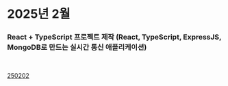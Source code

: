 # 2025년 2월

### React + TypeScript 프로젝트 제작 (React, TypeScript, ExpressJS, MongoDB로 만드는 실시간 통신 애플리케이션)

<br />

[250202](/DateLink/2025-02/250202.md)

<!-- [250203](/DateLink/2025-02/250203.md)

[250205](/DateLink/2025-02/250205.md)

[250206](/DateLink/2025-02/250206.md)

[250207](/DateLink/2025-02/250207.md)

[250208](/DateLink/2025-02/250208.md)

[250209](/DateLink/2025-02/250209.md)

[250210](/DateLink/2025-02/250210.md)

[250212](/DateLink/2025-02/250212.md)

[250213](/DateLink/2025-02/250213.md)

[250214](/DateLink/2025-02/250214.md)

[250215](/DateLink/2025-02/250215.md)

[250216](/DateLink/2025-02/250216.md)

[250217](/DateLink/2025-02/250217.md)

[250219](/DateLink/2025-02/250219.md)

[250220](/DateLink/2025-02/250220.md)

[250221](/DateLink/2025-02/250221.md)

[250222](/DateLink/2025-02/250222.md)

[250223](/DateLink/2025-02/250223.md)

[250224](/DateLink/2025-02/250224.md)

[250226](/DateLink/2025-02/250226.md)

[250227](/DateLink/2025-02/250227.md)

[250228](/DateLink/2025-02/250228.md)

[250230](/DateLink/2025-02/250230.md)

[250231](/DateLink/2025-02/250231.md) -->
